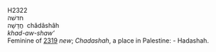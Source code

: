 H2322  
חדשׁה  
חֲדָשָׁה ‎ chădâshâh  
*khad-aw-shaw‘*  
Feminine of [2319](h2319) *new*; *Chadashah*, a place in Palestine: -
Hadashah.  
